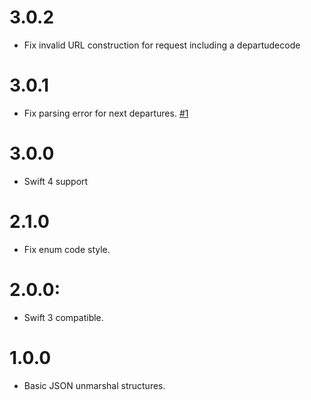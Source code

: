 # 3.0.2
- Fix invalid URL construction for request including a departudecode

# 3.0.1
- Fix parsing error for next departures. [#1](https://github.com/yageek/TPGSwift/issues/1)

# 3.0.0
- Swift 4 support

# 2.1.0
- Fix enum code style.

# 2.0.0:
- Swift 3 compatible.

# 1.0.0
- Basic JSON unmarshal structures.
